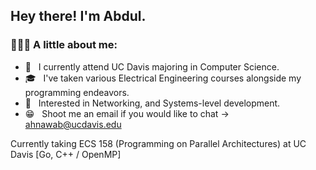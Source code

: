 <h2> Hey there! I'm Abdul.</h2>

<h3> 👨🏻‍💻 A little about me: </h3>

- 🔭 &nbsp; I currently attend UC Davis majoring in Computer Science.
- 🎓 &nbsp; I've taken various Electrical Engineering courses alongside my programming endeavors.
- 🌱 &nbsp; Interested in Networking, and Systems-level development.
- 😁 &nbsp; Shoot me an email if you would like to chat -> ahnawab@ucdavis.edu

Currently taking ECS 158 (Programming on Parallel Architectures) at UC Davis [Go, C++ / OpenMP]
